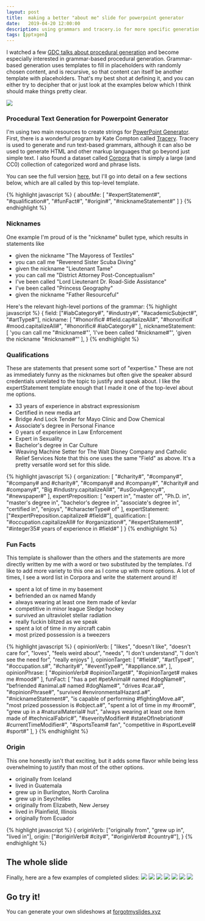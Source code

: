 ```yaml
---
layout: post
title:  making a better "about me" slide for powerpoint generator
date:   2019-04-20 12:00:00
description: using grammars and tracery.io for more specific generation
tags: [pptxgen]
---
```


I watched a few [GDC talks about procedural generation](https://www.youtube.com/watch?v=WumyfLEa6bU) and become especially interested in grammar-based procedural generation. Grammar-based generation uses templates to fill in placeholders with randomly chosen content, and is recursive, so that content can itself be another template with placeholders. That's my best shot at defining it, and you can either try to decipher that or just look at the examples below which I think should make things pretty clear.


<img class="fullimg" src="/img/2019/pptx-about-me-slide-samples/2019-04-20-132055_990x551_scrot.png">

### Procedural Text Generation for Powerpoint Generator
I'm using two main resources to create strings for [PowerPoint Generator](https://pptx.pc.codes/). First, there is a wonderful program by Kate Compton called [Tracery](http://tracery.io/). Tracery is used to generate and run text-based grammars, although it can also be used to generate HTML and other markup languages that go beyond just simple text. I also found a dataset called [Corpora](https://github.com/dariusk/corpora) that is simply a large (and CC0) collection of categorized word and phrase lists.

You can see the full version [here](https://github.com/pricecomstock/pptxgen/blob/master/slidegen/sources/grammar/grammar.js), but I'll go into detail on a few sections below, which are all called by this top-level template.

{% highlight javascript %}
{
  aboutMe: [
    "#expertStatement#",
    "#qualification#",
    "#funFact#",
    "#origin#",
    "#nicknameStatement#"
  ]
}
{% endhighlight %}

### Nicknames
One example I'm proud of is the "nickname" bullet type, which results in statements like 
* given the nickname "The Mayoress of Textiles"
* you can call me "Reverend Sister Scuba Diving"
* given the nickname "Lieutenant Tame"
* you can call me "District Attorney Post-Conceptualism"
* I've been called "Lord Lieutenant Dr. Road-Side Assistance"
* I've been called "Princess Geography"
* given the nickname "Father Resourceful"

Here's the relevant high-level portions of the grammar:
{% highlight javascript %}
{
  field: ["#iabCategory#", "#industry#", "#academicSubject#", "#artType#"],
  nickname: [
    "#honorific# #field.capitalizeAll#",
    "#honorific# #mood.capitalizeAll#",
    "#honorific# #iabCategory#"
  ],
  nicknameStatement: [
    'you can call me "#nickname#"',
    'I\'ve been called "#nickname#"',
    'given the nickname "#nickname#"'
  ],
}
{% endhighlight %}

### Qualifications
These are statements that present some sort of "expertise." These are not as immediately funny as the nicknames but often give the speaker absurd credentials unrelated to the topic to justify and speak about. I like the expertStatement template enough that I made it one of the top-level about me options.
* 33 years of experience in abstract expressionism
* Certified in new media art
* Bridge And Lock Tender for Mayo Clinic and Dow Chemical
* Associate's degree in Personal Finance
* 0 years of experience in Law Enforcement
* Expert in Sexuality
* Bachelor's degree in Car Culture
* Weaving Machine Setter for The Walt Disney Company and Catholic Relief Services
Note that this one uses the same "Field" as above. It's a pretty versatile word set for this slide.

{% highlight javascript %}
{
  organization: [
    "#charity#",
    "#company#",
    "#company# and #charity#",
    "#company# and #company#",
    "#charity# and #company#",
    "Big #industry.capitalizeAll#",
    "#usGovAgency#",
    "#newspaper#"
  ],
  expertPreposition: [
    "expert in",
    "master of",
    "Ph.D. in",
    "master's degree in",
    "bachelor's degree in",
    "associate's degree in",
    "certified in",
    "enjoys",
    "#characterType# of"
  ],
  expertStatement: ["#expertPreposition.capitalize# #field#"],
  qualification: [
    "#occupation.capitalizeAll# for #organization#",
    "#expertStatement#",
    "#integer35# years of experience in #field#"
  ]
}
{% endhighlight %}

### Fun Facts
This template is shallower than the others and the statements are more directly written by me with a word or two substituted by the templates. I'd like to add more variety to this one as I come up with more options. A lot of times, I see a word list in Corpora and write the statement around it!
* spent a lot of time in my basement
* befriended an ox named Mandy
* always wearing at least one item made of kevlar
* competitive in minor league Sledge hockey
* survived an ultraviolet stellar radiation
* really fuckin blitzed as we speak
* spent a lot of time in my aircraft cabin
* most prized possession is a tweezers

{% highlight javascript %}
{
  opinionVerb: [
    "likes",
    "doesn't like",
    "doesn't care for",
    "loves",
    "feels weird about",
    "needs",
    "I don't understand",
    "I don't see the need for",
    "really enjoys"
  ],
  opinionTarget: [
    "#field#",
    "#artType#",
    "#occupation.s#",
    "#charity#",
    "#eventType#",
    "#appliance.s#",
  ],
  opinionPhrase: [
    "#opinionVerb# #opinionTarget#",
    "#opinionTarget# makes me #mood#"
  ],
  funFact: [
    "has a pet #petAnimal# named #dogName#",
    "befriended #animal.a# named #dogName#",
    "drives #car.a#",
    "#opinionPhrase#",
    "survived #environmentalHazard.a#",
    "#nicknameStatement#",
    "is capable of performing #fightingMove.a#",
    "most prized possession is #object.a#",
    "spent a lot of time in my #room#",
    "grew up in a #naturalMaterial# hut",
    "always wearing at least one item made of #technicalFabric#",
    "#severityModifier# #stateOfInebriation# #currentTimeModifier#",
    "#sportsTeam# fan",
    "competitive in #sportLevel# #sport#"
  ],
}
{% endhighlight %}

### Origin
This one honestly isn't that exciting, but it adds some flavor while being less overwhelming to justify than most of the other options.
* originally from Iceland
* lived in Guatemala
* grew up in Burlington, North Carolina
* grew up in Seychelles
* originally from Elizabeth, New Jersey
* lived in Plainfield, Illinois
* originally from Ecuador

{% highlight javascript %}
{
  originVerb: ["originally from", "grew up in", "lived in"],
  origin: ["#originVerb# #city#", "#originVerb# #country#"],
}
{% endhighlight %}

## The whole slide
Finally, here are a few examples of completed slides:
<img class="fullimg" src="/img/2019/pptx-about-me-slide-samples/2019-04-20-131401_988x552_scrot.png">
<img class="fullimg" src="/img/2019/pptx-about-me-slide-samples/2019-04-20-131448_985x552_scrot.png">
<img class="fullimg" src="/img/2019/pptx-about-me-slide-samples/2019-04-20-131516_986x548_scrot.png">
<img class="fullimg" src="/img/2019/pptx-about-me-slide-samples/2019-04-20-131655_988x553_scrot.png">
<img class="fullimg" src="/img/2019/pptx-about-me-slide-samples/2019-04-20-131741_986x551_scrot.png">
<img class="fullimg" src="/img/2019/pptx-about-me-slide-samples/2019-04-20-131916_981x550_scrot.png">
<img class="fullimg" src="/img/2019/pptx-about-me-slide-samples/2019-04-20-132008_985x550_scrot.png">

## Go try it!
You can generate your own slideshows at [forgotmyslides.xyz](https://forgotmyslides.xyz)